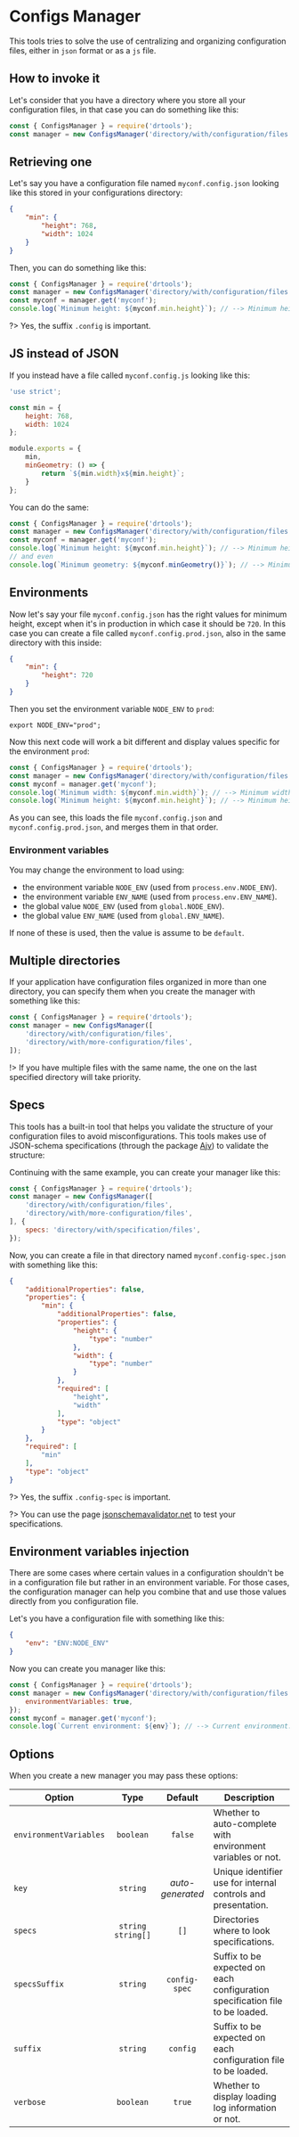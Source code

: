 <!-- version-check:0.15.2 -->
<!-- version-warning -->
<!-- /version-warning -->

# Configs Manager
This tools tries to solve the use of centralizing and organizing configuration
files, either in `json` format or as a `js` file.

## How to invoke it
Let's consider that you have a directory where you store all your configuration
files, in that case you can do something like this:
```javascript
const { ConfigsManager } = require('drtools');
const manager = new ConfigsManager('directory/with/configuration/files');
```

## Retrieving one
Let's say you have a configuration file named `myconf.config.json` looking like
this stored in your configurations directory:
```json
{
    "min": {
        "height": 768,
        "width": 1024
    }
}
```

Then, you can do something like this:
```javascript
const { ConfigsManager } = require('drtools');
const manager = new ConfigsManager('directory/with/configuration/files');
const myconf = manager.get('myconf');
console.log(`Minimum height: ${myconf.min.height}`); // --> Minimum height: 768
```

?> Yes, the suffix `.config` is important.

## JS instead of JSON
If you instead have a file called `myconf.config.js` looking like this:
```javascript
'use strict';

const min = {
    height: 768,
    width: 1024
};

module.exports = {
    min,
    minGeometry: () => {
        return `${min.width}x${min.height}`;
    }
};
```

You can do the same:
```javascript
const { ConfigsManager } = require('drtools');
const manager = new ConfigsManager('directory/with/configuration/files');
const myconf = manager.get('myconf');
console.log(`Minimum height: ${myconf.min.height}`); // --> Minimum height: 768
// and even
console.log(`Minimum geometry: ${myconf.minGeometry()}`); // --> Minimum geometry: 1024x768
```

## Environments
Now let's say your file `myconf.config.json` has the right values for minimum
height, except when it's in production in which case it should be `720`.
In this case you can create a file called `myconf.config.prod.json`, also in the
same directory with this inside:
```json
{
    "min": {
        "height": 720
    }
}
```

Then you set the environment variable `NODE_ENV` to `prod`:
```shell
export NODE_ENV="prod";
```

Now this next code will work a bit different and display values specific for the
environment `prod`:
```javascript
const { ConfigsManager } = require('drtools');
const manager = new ConfigsManager('directory/with/configuration/files');
const myconf = manager.get('myconf');
console.log(`Minimum width: ${myconf.min.width}`); // --> Minimum width: 1024
console.log(`Minimum height: ${myconf.min.height}`); // --> Minimum height: 720
```

As you can see, this loads the file `myconf.config.json` and
`myconf.config.prod.json`, and merges them in that order.

### Environment variables
You may change the environment to load using:
* the environment variable `NODE_ENV` (used from `process.env.NODE_ENV`).
* the environment variable `ENV_NAME` (used from `process.env.ENV_NAME`).
* the global value `NODE_ENV` (used from `global.NODE_ENV`).
* the global value `ENV_NAME` (used from `global.ENV_NAME`).

If none of these is used, then the value is assume to be `default`.

## Multiple directories
If your application have configuration files organized in more than one directory,
you can specify them when you create the manager with something like this:
```javascript
const { ConfigsManager } = require('drtools');
const manager = new ConfigsManager([
    'directory/with/configuration/files',
    'directory/with/more-configuration/files',
]);
```

!> If you have multiple files with the same name, the one on the last specified
directory will take priority.

## Specs
This tools has a built-in tool that helps you validate the structure of your
configuration files to avoid misconfigurations.
This tools makes use of JSON-schema specifications (through the package
[Ajv](https://www.npmjs.com/package/ajv)) to validate the structure:

Continuing with the same example, you can create your manager like this:
```javascript
const { ConfigsManager } = require('drtools');
const manager = new ConfigsManager([
    'directory/with/configuration/files',
    'directory/with/more-configuration/files',
], {
    specs: 'directory/with/specification/files',
});
```

Now, you can create a file in that directory named `myconf.config-spec.json` with
something like this:
```json
{
    "additionalProperties": false,
    "properties": {
        "min": {
            "additionalProperties": false,
            "properties": {
                "height": {
                    "type": "number"
                },
                "width": {
                    "type": "number"
                }
            },
            "required": [
                "height",
                "width"
            ],
            "type": "object"
        }
    },
    "required": [
        "min"
    ],
    "type": "object"
}
```

?> Yes, the suffix `.config-spec` is important.

?> You can use the page [jsonschemavalidator.net](https://www.jsonschemavalidator.net/)
to test your specifications.

## Environment variables injection
There are some cases where certain values in a configuration shouldn't be in a
configuration file but rather in an environment variable.
For those cases, the configuration manager can help you combine that and use those
values directly from you configuration file.

Let's you have a configuration file with something like this:
```json
{
    "env": "ENV:NODE_ENV"
}
```

Now you can create you manager like this:
```javascript
const { ConfigsManager } = require('drtools');
const manager = new ConfigsManager('directory/with/configuration/files', {
    environmentVariables: true,
});
const myconf = manager.get('myconf');
console.log(`Current environment: ${env}`); // --> Current environment: prod
```

## Options
When you create a new manager you may pass these options:

| Option                 |    Type             |  Default         | Description                                                                  |
|------------------------|:-------------------:|:----------------:|------------------------------------------------------------------------------|
| `environmentVariables` | `boolean`           | `false`          | Whether to auto-complete with environment variables or not.                  |
| `key`                  | `string`            | _auto-generated_ | Unique identifier use for internal controls and presentation.                |
| `specs`                | `string` `string[]` | `[]`             | Directories where to look specifications.                                    |
| `specsSuffix`          | `string`            | `config-spec`    | Suffix to be expected on each configuration specification file to be loaded. |
| `suffix`               | `string`            | `config`         | Suffix to be expected on each configuration file to be loaded.               |
| `verbose`              | `boolean`           |  `true`          | Whether to display loading log information or not.                           |
